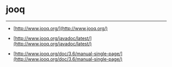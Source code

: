 jooq
====
------------------------------

- [http://www.jooq.org/](http://www.jooq.org/)

- [http://www.jooq.org/javadoc/latest/](http://www.jooq.org/javadoc/latest/)

- [http://www.jooq.org/doc/3.6/manual-single-page/](http://www.jooq.org/doc/3.6/manual-single-page/)